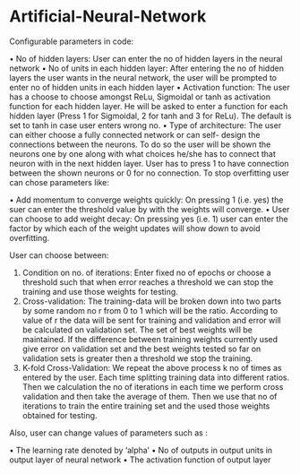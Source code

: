 # Artificial-Neural-Network

Configurable parameters in code:

•	No of hidden layers: User can enter the no of hidden layers in the neural network 
•	No of units in each hidden layer: After entering the no of hidden layers the user wants in the neural network, the user will be prompted to enter no of hidden units in each hidden layer
•	Activation function: The user has a choose to choose amongst ReLu, Sigmoidal or tanh as activation function for each hidden layer. He will be asked to enter a function for each hidden layer (Press 1 for Sigmoidal, 2 for tanh and 3 for ReLu). The default is set to tanh in case user enters wrong no. 
•	Type of architecture: The user can either choose a fully connected network or can self- design the connections between the neurons. To do so the user will be shown the neurons one by one along with what choices he/she has to connect that neuron with in the next hidden layer. User has to press 1 to have connection between the shown neurons or 0 for no connection.
To stop overfitting user can chose parameters like:

•	Add momentum to converge weights quickly: On pressing 1 (i.e. yes) the suer can enter the threshold value by with the weights will converge.
•	User can choose to add weight decay: On pressing yes (i.e. 1) user can enter the factor by which each of the weight updates will show down to avoid overfitting.

User can choose between:
1.	Condition on no. of iterations: Enter fixed no of epochs or choose a threshold such that when error reaches a threshold we can stop the training and use those weights for testing. 
2.	Cross-validation: The training-data will be broken down into two parts by some random no r from 0 to 1 which will be the ratio. According to value of r the data will be sent for training and validation and error will be calculated on validation set. The set of best weights will be maintained. If the difference between training weights currently used give error on validation set and the best weights tested so far on validation sets is greater then a threshold we stop the training.
3.	K-fold Cross-Validation: We repeat the above process k no of times as entered by the user. Each time splitting training data into different ratios. Then we calculation the no of iterations in each time we perform cross validation and then take the average of them. Then we use that no of iterations to train the entire training set and   the used those weights obtained for testing.     

Also, user can change values of parameters such as :   

•	The learning rate denoted by ‘alpha’
•	No of outputs in output units in output layer of neural network
•	The activation function of output layer
